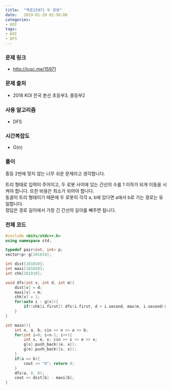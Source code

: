 ```yaml
---
title:  "백준15971 두 로봇"
date:   2019-01-20 02:56:00
categories:
- KOI
tags:
- KOI
- DFS
---
```


### 문제 링크
* http://icpc.me/15971

### 문제 출처
* 2018 KOI 전국 본선 초등부3, 중등부2

### 사용 알고리즘
* DFS

### 시간복잡도
* O(n)

### 풀이
중등 2번에 맞지 않는 너무 쉬운 문제라고 생각합니다.

트리 형태로 입력이 주어지고, 두 로봇 사이에 있는 간선의 수를 1 이하가 되게 이동을 시켜야 합니다. 또한 비용은 최소가 되어야 합니다.<br>
동굴이 트리 형태이기 때문에 두 로봇이 각각 a, b에 있다면 a에서 b로 가는 경로는 유일합니다.<br>
정답은 경로 길이에서 가장 긴 간선의 길이를 빼주면 됩니다.

### 전체 코드
```cpp
#include <bits/stdc++.h>
using namespace std;

typedef pair<int, int> p;
vector<p> g[101010];

int dist[101010];
int maxi[101010];
int chk[101010];

void dfs(int v, int d, int m){
	dist[v] = d;
	maxi[v] = m;
	chk[v] = 1;
	for(auto i : g[v]){
		if(!chk[i.first]) dfs(i.first, d + i.second, max(m, i.second));
	}
}

int main(){
	int n, a, b; cin >> n >> a >> b;
	for(int i=0; i<n-1; i++){
		int s, e, x; cin >> s >> e >> x;
		g[s].push_back({e, x});
		g[e].push_back({s, x});
	}
	if(a == b){
		cout << "0"; return 0;
	}
	dfs(a, 0, 0);
	cout << dist[b] - maxi[b];
}
```
